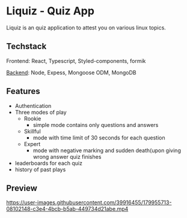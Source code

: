# Liquiz - Quiz App

Liquiz is an quiz application to attest you on various linux topics.

## Techstack

Frontend: React, Typescript, Styled-components, formik

[Backend](https://github.com/jugalkpatel/Quiz-App--Backend/tree/development): Node, Expess, Mongoose ODM, MongoDB

## Features
- Authentication
- Three modes of play
  - Rookie
    - simple mode contains only questions and answers
  - Skillful
    - mode with time limit of 30 seconds for each question
  - Expert
    - mode with negative marking and sudden death(upon giving wrong answer quiz finishes
- leaderboards for each quiz
- history of past plays



## Preview
https://user-images.githubusercontent.com/39916455/179955713-08102148-c3e4-4bcb-b5ab-449734d21abe.mp4

